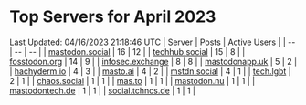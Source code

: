# Top Servers for April 2023
Last Updated: 04/16/2023 21:18:46 UTC
| Server | Posts | Active Users |
| -- | -- | -- |
| [mastodon.social](https://mastodon.social/tags/PowerShell) | 16 | 12 |
| [techhub.social](https://techhub.social/tags/PowerShell) | 15 | 8 |
| [fosstodon.org](https://fosstodon.org/tags/PowerShell) | 14 | 9 |
| [infosec.exchange](https://infosec.exchange/tags/PowerShell) | 8 | 8 |
| [mastodonapp.uk](https://mastodonapp.uk/tags/PowerShell) | 5 | 2 |
| [hachyderm.io](https://hachyderm.io/tags/PowerShell) | 4 | 3 |
| [masto.ai](https://masto.ai/tags/PowerShell) | 4 | 2 |
| [mstdn.social](https://mstdn.social/tags/PowerShell) | 4 | 1 |
| [tech.lgbt](https://tech.lgbt/tags/PowerShell) | 2 | 1 |
| [chaos.social](https://chaos.social/tags/PowerShell) | 1 | 1 |
| [mas.to](https://mas.to/tags/PowerShell) | 1 | 1 |
| [mastodon.nu](https://mastodon.nu/tags/PowerShell) | 1 | 1 |
| [mastodontech.de](https://mastodontech.de/tags/PowerShell) | 1 | 1 |
| [social.tchncs.de](https://social.tchncs.de/tags/PowerShell) | 1 | 1 |
